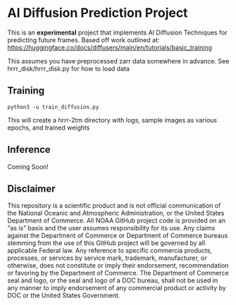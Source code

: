 # AI Diffusion Prediction Project

This is an **experimental** project that implements AI Diffusion Techniques for predicting future frames.  Based off work outlined at: https://huggingface.co/docs/diffusers/main/en/tutorials/basic_training

This assumes you have preprocessed zarr data somewhere in advance. See hrrr_disk/hrrr_disk.py for how to load data

## Training 
```
python3 -u train_diffusion.py
```

This will create a hrrr-2tm directory with logs, sample images as various epochs, and trained weights

## Inference

Coming Soon!

## Disclaimer

This repository is a scientific product and is not official communication of the National Oceanic and Atmospheric Administration, or the United States Department of Commerce. All NOAA GitHub project code is provided on an “as is” basis and the user assumes responsibility for its use. Any claims against the Department of Commerce or Department of Commerce bureaus stemming from the use of this GitHub project will be governed by all applicable Federal law. Any reference to specific commercia products, processes, or services by service mark, trademark, manufacturer, or otherwise, does not constitute or imply their endorsement, recommendation or favoring by the Department of Commerce. The Department of Commerce seal and logo, or the seal and logo of a DOC bureau, shall not be used in any manner to imply endorsement of any commercial product or activity by DOC or the United States Government.
